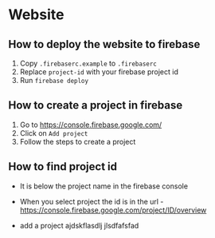 # Website

## How to deploy the website to firebase

1. Copy `.firebaserc.example` to `.firebaserc`
1. Replace `project-id` with your firebase project id
2. Run `firebase deploy`

## How to create a project in firebase

1. Go to <https://console.firebase.google.com/>
2. Click on `Add project`
3. Follow the steps to create a project

## How to find project id

- It is below the project name in the firebase console
- When you select project the id is in the url - <https://console.firebase.google.com/project/ID/overview>

- add a project ajdskflasdlj jlsdfafsfad

